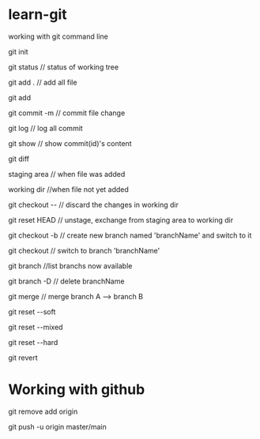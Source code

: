 # learn-git
working with git command line

git init

git status // status of working tree

git add . // add all file

git add <file-name>
  
git commit -m <msg> // commit file change

git log // log all commit
  
git show <id> // show commit(id)'s content
  
git diff
  
staging area // when file was added
  
working dir //when file not yet added
  
git checkout -- <fileName> // discard the changes in working dir
  
git reset HEAD <fileName> // unstage, exchange from staging area to working dir

git checkout -b <branchName> // create new branch named 'branchName' and switch to it
  
git checkout <branchName> // switch to branch 'branchName'
  
git branch //list branchs now available
  
git branch -D <branchName> // delete branchName
  
git merge // merge branch A --> branch B

  git reset --soft <commitId>
  
  git reset --mixed <commitId>
  
  git reset --hard <commitId>

  git revert <commitId>
  
# Working with github
  
  git remove add origin <link>
  
  git push -u origin master/main
